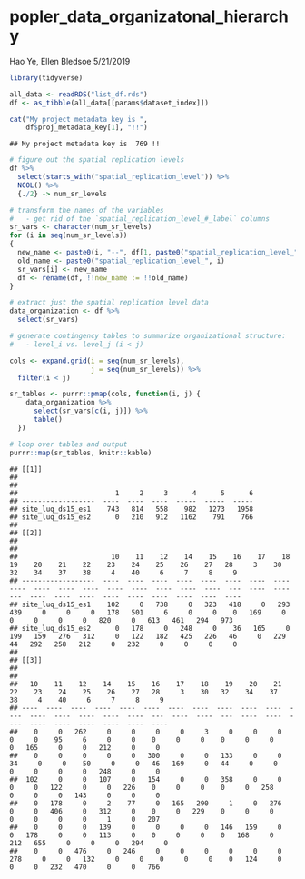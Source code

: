 popler\_data\_organizatonal\_hierarchy
================
Hao Ye, Ellen Bledsoe
5/21/2019

``` r
library(tidyverse)

all_data <- readRDS("list_df.rds")
df <- as_tibble(all_data[[params$dataset_index]])

cat("My project metadata key is ", 
    df$proj_metadata_key[1], "!!")
```

    ## My project metadata key is  769 !!

``` r
# figure out the spatial replication levels
df %>% 
  select(starts_with("spatial_replication_level")) %>%
  NCOL() %>%
  {./2} -> num_sr_levels
```

``` r
# transform the names of the variables
#   - get rid of the `spatial_replication_level_#_label` columns
sr_vars <- character(num_sr_levels)
for (i in seq(num_sr_levels))
{
  new_name <- paste0(i, "--", df[1, paste0("spatial_replication_level_", i, "_label")])
  old_name <- paste0("spatial_replication_level_", i)
  sr_vars[i] <- new_name
  df <- rename(df, !!new_name := !!old_name)
}
```

``` r
# extract just the spatial replication level data
data_organization <- df %>%
  select(sr_vars)
```

``` r
# generate contingency tables to summarize organizational structure:
#   - level_i vs. level_j (i < j)

cols <- expand.grid(i = seq(num_sr_levels), 
                    j = seq(num_sr_levels)) %>%
  filter(i < j)

sr_tables <- purrr::pmap(cols, function(i, j) {
    data_organization %>%
      select(sr_vars[c(i, j)]) %>%
      table()
  })
```

``` r
# loop over tables and output
purrr::map(sr_tables, knitr::kable)
```

    ## [[1]]
    ## 
    ## 
    ##                        1     2     3      4      5      6
    ## ------------------  ----  ----  ----  -----  -----  -----
    ## site_luq_ds15_es1    743   814   558    982   1273   1958
    ## site_luq_ds15_es2      0   210   912   1162    791    766
    ## 
    ## [[2]]
    ## 
    ## 
    ##                       10    11    12    14    15    16    17    18    19    20    21    22    23    24    25    26    27   28     3    30   32    34    37    38     4    40     6     7     8     9
    ## ------------------  ----  ----  ----  ----  ----  ----  ----  ----  ----  ----  ----  ----  ----  ----  ----  ----  ----  ---  ----  ----  ---  ----  ----  ----  ----  ----  ----  ----  ----  ----
    ## site_luq_ds15_es1    102     0   738     0   323   418     0   293   439     0     0     0   178   501     6     0     0    0   169     0    0     0     0     0   820     0   613   461   294   973
    ## site_luq_ds15_es2      0   178     0   248     0    36   165     0   199   159   276   312     0   122   182   425   226   46     0   229   44   292   258   212     0   232     0     0     0     0
    ## 
    ## [[3]]
    ## 
    ## 
    ##   10    11    12    14    15    16    17    18    19    20    21    22    23    24    25    26    27   28     3    30   32    34    37    38     4    40     6     7     8     9
    ## ----  ----  ----  ----  ----  ----  ----  ----  ----  ----  ----  ----  ----  ----  ----  ----  ----  ---  ----  ----  ---  ----  ----  ----  ----  ----  ----  ----  ----  ----
    ##    0     0   262     0     0     0     0     3     0     0     0     0     0    95     6     0     0    0     0     0    0     0     0     0   165     0     0   212     0     0
    ##    0     0     0     0     0   300     0     0   133     0     0    34     0     0    50     0     0   46   169     0   44     0     0     0     0     0     0   248     0     0
    ##  102     0     0   107     0   154     0     0   358     0     0     0     0   122     0     0   226    0     0     0    0     0   258     0     0     0   143     0     0     0
    ##    0   178     0     2    77     0   165   290     1     0   276     0     0   406     0   312     0    0     0   229    0     0     0     0     0     0     0     1     0   207
    ##    0     0     0   139     0     0     0     0   146   159     0     0   178     0     0   113     0    0     0     0    0   168     0   212   655     0     0     0   294     0
    ##    0     0   476     0   246     0     0     0     0     0     0   278     0     0   132     0     0    0     0     0    0   124     0     0     0   232   470     0     0   766
